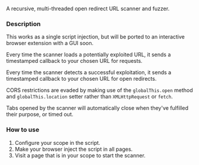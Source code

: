 A recursive, multi-threaded open redirect URL scanner and fuzzer.

### Description

This works as a single script injection, but will be ported to an interactive browser extension with a GUI soon.

Every time the scanner loads a potentially exploited URL, it sends a timestamped callback to your chosen URL for requests.

Every time the scanner detects a successful exploitation, it sends a timestamped callback to your chosen URL for open redirects.

CORS restrictions are evaded by making use of the `globalThis.open` method and `globalThis.location` setter rather than `XMLHttpRequest` or `fetch`.

Tabs opened by the scanner will automatically close when they've fulfilled their purpose, or timed out.

### How to use

1. Configure your scope in the script.
2. Make your browser inject the script in all pages.
3. Visit a page that is in your scope to start the scanner.
